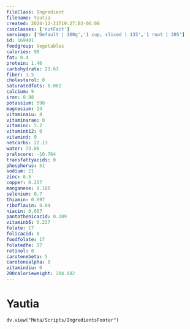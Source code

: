 ```yaml
---
fileClass: Ingredient
filename: Yautia
created: 2024-12-21T19:27:02-06:00
cssclasses: ['nutFact']
servings: ['Default | 100g','1 cup, sliced | 135','1 root | 305']
id: 169401
foodgroup: Vegetables
calories: 98
fat: 0.4
protein: 1.46
carbohydrate: 23.63
fiber: 1.5
cholesterol: 0
saturatedfats: 0.082
calcium: 9
iron: 0.98
potassium: 598
magnesium: 24
vitaminaiu: 8
vitaminarae: 0
vitaminc: 5.2
vitaminb12: 0
vitamind: 0
netcarbs: 22.13
water: 73.06
pralscore: -10.764
transfattyacids: 0
phosphorus: 51
sodium: 21
zinc: 0.5
copper: 0.257
manganese: 0.186
selenium: 0.7
thiamin: 0.097
riboflavin: 0.04
niacin: 0.667
pantothenicacid: 0.209
vitaminb6: 0.237
folate: 17
folicacid: 0
foodfolate: 17
folatedfe: 17
retinol: 0
carotenebeta: 5
carotenealpha: 0
vitamindiu: 0
200calorieweight: 204.082
---
```


# Yautia

```dataviewjs
dv.view("Meta/Scripts/IngredientsFooter")
```